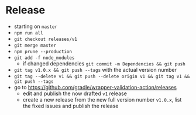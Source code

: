 # Release

* starting on `master`
* `npm run all`
* `git checkout releases/v1`
* `git merge master`
* `npm prune --production`
* `git add -f node_modules`
  * if changed dependencies `git commit -m Dependencies && git push`
* `git tag v1.0.x && git push --tags` with the actual version number
* `git tag --delete v1 && git push --delete origin v1 && git tag v1 && git push --tags`
* go to https://github.com/gradle/wrapper-validation-action/releases
  * edit and publish the now drafted `v1` release
  * create a new release from the new full version number `v1.0.x`, list the fixed issues and publish the release
